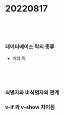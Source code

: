 # 20220817



<br><br><br>

### 데이터베이스 락의 종류

- 배타 락

<br><br><br>

### 식별자와 비식별자의 관계



### v-if 와 v-show 차이점
